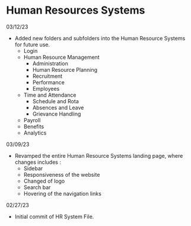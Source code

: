 # Human Resources Systems

03/12/23

- Added new folders and subfolders into the Human Resource Systems for future use.
  - Login
  - Human Resource Management
    - Administration
    - Human Resource Planning
    - Recruitment
    - Performance
    - Employees
  - Time and Attendance
    - Schedule and Rota
    - Absences and Leave
    - Grievance Handling
  - Payroll
  - Benefits
  - Analytics

03/09/23

- Revamped the entire Human Resource Systems landing page, where changes includes :
  - Sidebar
  - Responsiveness of the website
  - Changed of logo
  - Search bar
  - Hovering of the navigation links

02/27/23

- Initial commit of HR System File.
